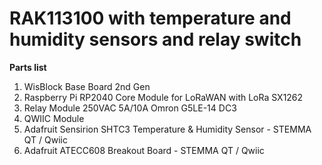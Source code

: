 # RAK113100 with temperature and humidity sensors and relay switch

**Parts list**
1. WisBlock Base Board 2nd Gen
2. Raspberry Pi RP2040 Core Module for LoRaWAN with LoRa SX1262
3. Relay Module 250VAC 5A/10A Omron G5LE-14 DC3
4. QWIIC Module
5. Adafruit Sensirion SHTC3 Temperature & Humidity Sensor - STEMMA QT / Qwiic
6. Adafruit ATECC608 Breakout Board - STEMMA QT / Qwiic
